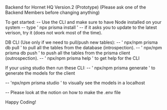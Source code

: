 Backend for Hornet HQ Version.2 (Prototype)
(Please ask one of the Backend Members before changing anything)

To get started: -- Use the CLI and make sure to have Node installed on your system -- type ' npx prisma install ' -- if it asks you to update to the latest verison, try it (does not work most of the time).

DB CLI (Use only if we need to pull/push new tables): -- ' npx/npm prisma db pull ' to pull all the tables from the database (introspection). -- ' npx/npm prisma db push ' to push all the tables from the prisma client (outrospection). -- ' npx/npm prisma help ' to get help for the CLI

If your using studio then run these CLI: -- ' npx/npm prisma generate ' to generate the models for the client

-- 'npx/npm prisma studio ' to visually see the models in a localhost

-- Please look at the notion on how to make the .env file

Happy Coding!
